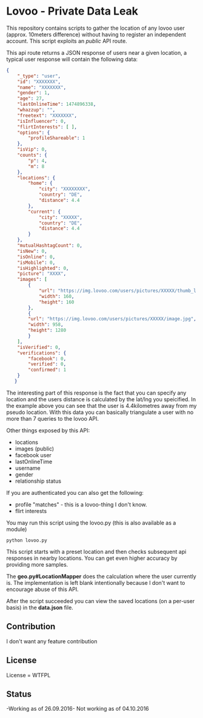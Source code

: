 # Lovoo - Private Data Leak

This repository contains scripts to gather the location of any lovoo user (approx. 10meters difference) without having
to register an independent account. This script exploits an *public* API route.

This api route returns a JSON response of users near a given location, a typical user response will contain
the following data:

```json
{
    "_type": "user",
    "id": "XXXXXXX",
    "name": "XXXXXXX",
    "gender": 1,
    "age": 27,
    "lastOnlineTime": 1474896338,
    "whazzup": "",
    "freetext": "XXXXXXX",
    "isInfluencer": 0,
    "flirtInterests": [ ],
    "options": {
        "profileShareable": 1
    },
    "isVip": 0,
    "counts": {
        "p": 4,
        "m": 8
    },
    "locations": {
        "home": {
            "city": "XXXXXXXX",
            "country": "DE",
            "distance": 4.4
        },
        "current": {
            "city": "XXXXX",
            "country": "DE",
            "distance": 4.4
        }
    },
    "mutualHashtagCount": 0,
    "isNew": 0,
    "isOnline": 0,
    "isMobile": 0,
    "isHighlighted": 0,
    "picture": "XXXX",
    "images": [
        {
            "url": "https://img.lovoo.com/users/pictures/XXXXX/thumb_l.jpg",
            "width": 160,
            "height": 160
        },
        {
        "url": "https://img.lovoo.com/users/pictures/XXXXX/image.jpg",
        "width": 958,
        "height": 1280
        }
    ],
    "isVerified": 0,
    "verifications": {
        "facebook": 0,
        "verified": 0,
        "confirmed": 1
    }
   }
```



The interesting part of this response is the fact that you can specify any location and the users distance is calculated
by the lat/lng you speicified. In the example above you can see that the user is 4.4kilometres away from my pseudo
location. With this data you can basically triangulate a user with no more than 7 queries to the lovoo API.

Other things exposed by this API:
- locations
- images (public)
- facebook user
- lastOnlineTime
- username
- gender
- relationship status

If you are authenticated you can also get the following:
- profile "matches" - this is a lovoo-thing I don't know.
- flirt interests

You may run this script using the lovoo.py (this is also available as a module)

```
python lovoo.py
```

This script starts with a preset location and then checks subsequent api responses in nearby locations.
You can get even higher accuracy by providing more samples.

The **geo.py#LocationMapper** does the calculation where the user currently is. The implementation is left blank intentionally
because I don't want to encourage abuse of this API.

After the script succeeded you can view the saved locations (on a per-user basis) in the **data.json** file.

## Contribution
I don't want any feature contribution

## License
License = WTFPL

## Status
-Working as of 26.09.2016-
Not working as of 04.10.2016
